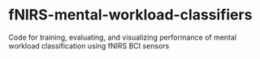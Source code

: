 # fNIRS-mental-workload-classifiers
Code for training, evaluating, and visualizing performance of mental workload classification using fNIRS BCI sensors
